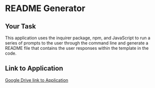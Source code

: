 # README Generator

## Your Task

This application uses the inquirer package, npm, and JavaScript to run a series of prompts to the user through the command line and generate a README file that contains the user responses within the template in the code. 


## Link to Application

[Google Drive link to Application](https://drive.google.com/file/d/1fZFH9e3GHgwgHj-Id2qVONKbDqO-7VpY/view)